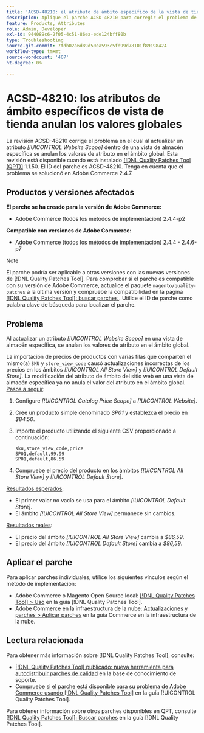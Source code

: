 ```yaml
---
title: 'ACSD-48210: el atributo de ámbito específico de la vista de tienda anula los valores globales'
description: Aplique el parche ACSD-48210 para corregir el problema de Adobe Commerce de actualizar un atributo *[!UICONTROL Website Scope]* en una vista de almacén específica que anula los valores de atributo en el ámbito global.
feature: Products, Attributes
role: Admin, Developer
exl-id: 944089c6-2f05-4c51-86ea-ede124bff80b
type: Troubleshooting
source-git-commit: 7fdb02a6d89d50ea593c5fd99d78101f89198424
workflow-type: tm+mt
source-wordcount: '407'
ht-degree: 0%

---
```


# ACSD-48210: los atributos de ámbito específicos de vista de tienda anulan los valores globales

La revisión ACSD-48210 corrige el problema en el cual al actualizar un atributo *[!UICONTROL Website Scope]* dentro de una vista de almacén específica se anulan los valores de atributo en el ámbito global. Esta revisión está disponible cuando está instalado [[!DNL Quality Patches Tool (QPT)]](https://experienceleague.adobe.com/es/docs/commerce-operations/tools/quality-patches-tool/quality-patches-tool-to-self-serve-quality-patches) 1.1.50. El ID del parche es ACSD-48210. Tenga en cuenta que el problema se solucionó en Adobe Commerce 2.4.7.

## Productos y versiones afectados

**El parche se ha creado para la versión de Adobe Commerce:**

* Adobe Commerce (todos los métodos de implementación) 2.4.4-p2

**Compatible con versiones de Adobe Commerce:**

* Adobe Commerce (todos los métodos de implementación) 2.4.4 - 2.4.6-p7

>[!NOTE]
>
>El parche podría ser aplicable a otras versiones con las nuevas versiones de [!DNL Quality Patches Tool]. Para comprobar si el parche es compatible con su versión de Adobe Commerce, actualice el paquete `magento/quality-patches` a la última versión y compruebe la compatibilidad en la página [[!DNL Quality Patches Tool]: buscar parches ](https://experienceleague.adobe.com/tools/commerce-quality-patches/index.html?lang=es). Utilice el ID de parche como palabra clave de búsqueda para localizar el parche.

## Problema

Al actualizar un atributo *[!UICONTROL Website Scope]* en una vista de almacén específica, se anulan los valores de atributo en el ámbito global.

La importación de precios de productos con varias filas que comparten el mismo(a) `SKU` y `store_view_code` causó actualizaciones incorrectas de los precios en los ámbitos *[!UICONTROL All Store View]* y *[!UICONTROL Default Store]*. La modificación del atributo de ámbito del sitio web en una vista de almacén específica ya no anula el valor del atributo en el ámbito global.
<u>Pasos a seguir</u>:

1. Configure *[!UICONTROL Catalog Price Scope]* a *[!UICONTROL Website]*.
1. Cree un producto simple denominado *SP01* y establezca el precio en *$84.50*.
1. Importe el producto utilizando el siguiente CSV proporcionado a continuación:

   ```
   sku,store_view_code,price
   SP01,default,99.99
   SP01,default,86.59
   ```

1. Compruebe el precio del producto en los ámbitos *[!UICONTROL All Store View]* y *[!UICONTROL Default Store]*.

<u>Resultados esperados</u>:

* El primer valor no vacío se usa para el ámbito *[!UICONTROL Default Store]*.
* El ámbito *[!UICONTROL All Store View]* permanece sin cambios.

<u>Resultados reales</u>:

* El precio del ámbito *[!UICONTROL All Store View]* cambia a *$86,59*.
* El precio del ámbito *[!UICONTROL Default Store]* cambia a *$86,59*.

## Aplicar el parche

Para aplicar parches individuales, utilice los siguientes vínculos según el método de implementación:

* Adobe Commerce o Magento Open Source local: [[!DNL Quality Patches Tool] > Uso](/help/tools/quality-patches-tool/usage.md) en la guía [!DNL Quality Patches Tool].
* Adobe Commerce en la infraestructura de la nube: [Actualizaciones y parches > Aplicar parches](https://experienceleague.adobe.com/docs/commerce-cloud-service/user-guide/develop/upgrade/apply-patches.html?lang=es) en la guía Commerce en la infraestructura de la nube.

## Lectura relacionada

Para obtener más información sobre [!DNL Quality Patches Tool], consulte:

* [[!DNL Quality Patches Tool] publicado: nueva herramienta para autodistribuir parches de calidad](https://experienceleague.adobe.com/es/docs/commerce-operations/tools/quality-patches-tool/quality-patches-tool-to-self-serve-quality-patches) en la base de conocimiento de soporte.
* [Compruebe si el parche está disponible para su problema de Adobe Commerce usando [!DNL Quality Patches Tool]](/help/tools/quality-patches-tool/patches-available-in-qpt/check-patch-for-magento-issue-with-magento-quality-patches.md) en la guía [!UICONTROL Quality Patches Tool].


Para obtener información sobre otros parches disponibles en QPT, consulte [[!DNL Quality Patches Tool]: Buscar parches](https://experienceleague.adobe.com/tools/commerce-quality-patches/index.html?lang=es) en la guía [!DNL Quality Patches Tool].
